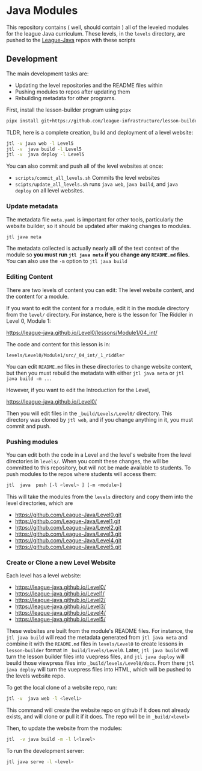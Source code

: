 
# Java Modules

This repository contains ( well, should  contain ) all of the leveled modules
for the league Java curriculum. These levels, in the `levels` directory, 
are pushed to the [League-Java](https://github.com/League-Java) repos with these scripts

## Development

The main development tasks are: 

* Updating the level repositories and the README files within
* Pushing modules to repos after updating them
* Rebuilding metadata for other programs.


First, install the lesson-builder program using `pipx`

```bash 
pipx install git+https://github.com/league-infrastructure/lesson-builder.git
```

TLDR, here is a complete creation, build and deployment of a level website: 

```bash 
jtl -v java web -l Level5
jtl -v  java build -l Level5
jtl -v  java deploy -l Level5
```

You can also commit and push all of the level websites at once:

* ``scripts/commit_all_levels.sh`` Commits the level websites
* ``scipts/update_all_levels.sh`` runs ``java web``, ``java build``, and ``java deploy`` on all level websites. 


### Update metadata

The metadata file ``meta.yaml`` is important for other tools, particularly the website builder, 
so it should be updated after making changes to modules. 

```bash
jtl java meta
```

The metadata collected is actually nearly alll of the text context of the
module so **you must run ``jtl java meta`` if you change any ``README.md`` 
files.** You can also use the `-m` option to `jtl java build`


### Editing Content

There are two levels of content you can edit: The level website content, and the content for a module. 

If you want to edit the content for a module, edit it in the module directory from the `level/` directory. For instance, here is the lesson for The Riddler in Level 0, Module 1: 

https://league-java.github.io/Level0/lessons/Module1/04_int/

The code and content for this lesson is in:

`levels/Level0/Module1/src/_04_int/_1_riddler`


You can edit ``README.md`` files in these directories to change website content, but then you must rebuild the metadata with either `jtl java meta` or  `jtl java build -m ... `


However, if you want to edit the Introduction for the Level, 

https://league-java.github.io/Level0/

Then you will edit files in the `_build/Levels/Level0/` directory. This
directory was cloned by `jtl web`, and if you change anything in it, you must
commit and push. 


### Pushing modules

You can edit both the code in a Level and the level's website from the level
directories in `levels/`. When you comit these changes, the will be committed
to this repository, but will not be made available to students. To push
modules to the repos where students will access them: 

```bash
jtl  java  push [-l <level> ] [-m <module>]
```

This will take the modules from the `levels` directory and copy them into  the level directories, which are

* https://github.com/League-Java/Level0.git
* https://github.com/League-Java/Level1.git
* https://github.com/League-Java/Level2.git
* https://github.com/League-Java/Level3.git
* https://github.com/League-Java/Level4.git
* https://github.com/League-Java/Level5.git


### Create or Clone a new Level Website

Each level has a level website:

* https://league-java.github.io/Level0/
* https://league-java.github.io/Level1/
* https://league-java.github.io/Level2/
* https://league-java.github.io/Level3/
* https://league-java.github.io/Level4/
* https://league-java.github.io/Level5/

These websites are built from the module's README files. For instance,  the
`jtl java build` will read the metadata generated from `jtl java meta`  and
combine it with the `README.md` files in `levels/Level0` to create lessons in
`lesson-builder` format in `_build/levels/Level0`. Later, `jtl java build`
will turn the lesson builder files into vuepress files, and `jtl java deploy`
will beuild those viewpress files into `_build/levels/Level0/docs`. From
there `jtl java deploy` will turn the vuepress files into HTML, which will be
pushed to the levels website repo. 


To get the local clone of a website repo, run:

```bash
jtl -v  java web -l <level1>
```

This command will create the website repo on github if it does not already exists, and
will clone or pull it if it does. The repo will be in ``_build/<level>``

Then, to update the website from the modules: 

```bash 
jtl  -v java build -m -l l<level>
```

To run the development server:

```bash
jtl java serve -l <level>
```


